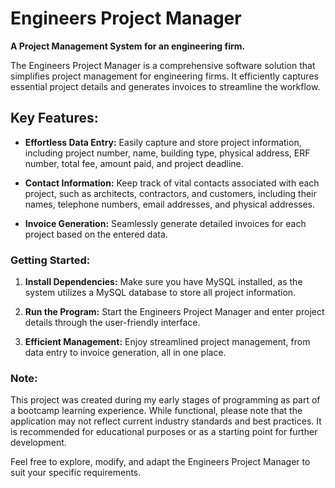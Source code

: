 # Engineers Project Manager

**A Project Management System for an engineering firm.**

The Engineers Project Manager is a comprehensive software solution that simplifies project management for engineering firms. It efficiently captures essential project details and generates invoices to streamline the workflow.  

## Key Features:

- **Effortless Data Entry:** Easily capture and store project information, including project number, name, building type, physical address, ERF number, total fee, amount paid, and project deadline.

- **Contact Information:** Keep track of vital contacts associated with each project, such as architects, contractors, and customers, including their names, telephone numbers, email addresses, and physical addresses.

- **Invoice Generation:** Seamlessly generate detailed invoices for each project based on the entered data.

### Getting Started:

1. **Install Dependencies:** Make sure you have MySQL installed, as the system utilizes a MySQL database to store all project information.

2. **Run the Program:** Start the Engineers Project Manager and enter project details through the user-friendly interface.

3. **Efficient Management:** Enjoy streamlined project management, from data entry to invoice generation, all in one place.

### Note:

This project was created during my early stages of programming as part of a bootcamp learning experience. While functional, please note that the application may not reflect current industry standards and best practices. It is recommended for educational purposes or as a starting point for further development.

Feel free to explore, modify, and adapt the Engineers Project Manager to suit your specific requirements.

